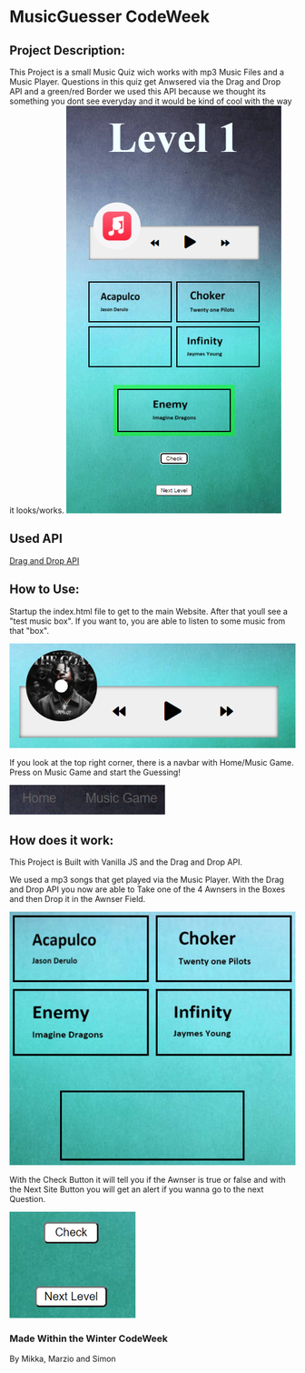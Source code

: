 # MusicGuesser CodeWeek

## Project Description:

This Project is a small Music Quiz wich works with mp3 Music Files and a Music Player. Questions in this quiz get Anwsered via the Drag and Drop API and a green/red Border we used this API because we thought its something you dont see everyday and it would be kind of cool with the way it looks/works.
![Level1](images/Level1.png)

## Used API

[Drag and Drop API](https://developer.mozilla.org/en-US/docs/Web/API/HTML_Drag_and_Drop_API)

## How to Use:

Startup the index.html file to get to the main Website. After that youll see a "test music box". If you want to, you are able to listen to some music from that "box".

![MusicTest](images/MusicTest.png)

If you look at the top right corner, there is a navbar with Home/Music Game. Press on Music Game and start the Guessing!

![MusicGame](images/MusicGame.png)

## How does it work:

This Project is Built with Vanilla JS and the Drag and Drop API. 

We used a mp3 songs that get played via the Music Player. With the Drag and Drop API you now are able to Take one of the 4 Awnsers in the Boxes and then Drop it in the Awnser Field.

![Boxes](images/Boxes.png)

With the Check Button it will tell you if the Awnser is true or false and with the Next Site Button you will get an alert if you wanna go to the next Question.

![Check](images/Check.png)

### Made Within the Winter CodeWeek
By Mikka, Marzio and Simon
